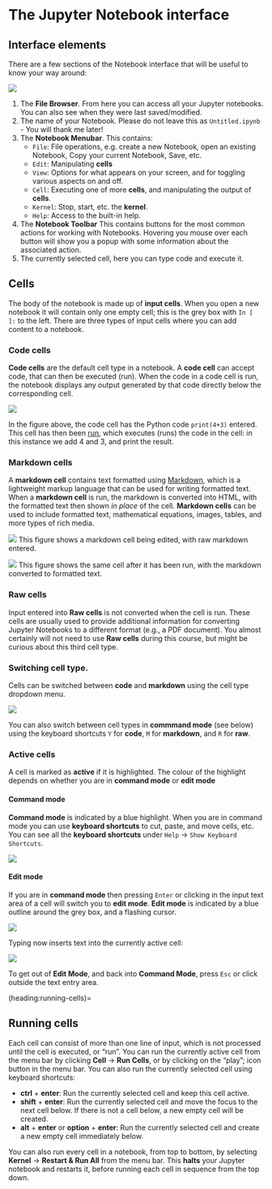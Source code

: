 # The Jupyter Notebook interface

## Interface elements

There are a few sections of the Notebook interface that will be useful to know your way around:

![](images/notebook_interface.png)

1. The **File Browser**. From here you can access all your Jupyter notebooks. You can also see when they were last saved/modified.
2. The name of your Notebook. Please do not leave this as `Untitled.ipynb` - You will thank me later!
3. The **Notebook Menubar**. This contains:
    - `File`: File operations, e.g. create a new Notebook, open an existing Notebook, Copy your current Notebook, Save, etc.
    - `Edit`: Manipulating **cells**
    - `View`: Options for what appears on your screen, and for toggling various aspects on and off.
    - `Cell`: Executing one of more **cells**, and manipulating the output of **cells**.
    - `Kernel`: Stop, start, etc. the **kernel**.
    - `Help`: Access to the built-in help.
4. The **Notebook Toolbar**
    This contains buttons for the most common actions for working with Notebooks. Hovering you mouse over each button will show you a popup with some information about the associated action.
5. The currently selected cell, here you can type code and execute it.


## Cells

The body of the notebook is made up of **input cells**. When you open a new notebook it will contain only one empty cell; this is the grey box with `In [  ]:` to the left. 
There are three types of input cells where you can add content to a notebook.

### Code cells

**Code cells** are the default cell type in a notebook.
A **code cell** can accept code, that can then be executed (run). 
When the code in a code cell is run, the notebook displays any output generated by that code directly below the corresponding cell.

![](images/code_cell.png)

In the figure above, the code cell has the Python code `print(4+3)` entered.
This cell has then been [run](heading:running-cells), which executes (runs) the code in the cell: in this instance we add 4 and 3, and print the result.

### Markdown cells

A **markdown cell** contains text formatted using [Markdown](https://www.markdownguide.org/basic-syntax/), which is a lightweight markup language that can be used for writing formatted text. 
When a **markdown cell** is run, the markdown is converted into HTML, with the formatted text then shown _in place_ of the cell.
**Markdown cells** can be used to include formatted text, mathematical equations, images, tables, and more types of rich media.

![](images/md_cell.png)
This figure shows a markdown cell being edited, with raw markdown entered.

![](images/formatted_md.png)
This figure shows the same cell after it has been run, with the markdown converted to formatted text.

### Raw cells
Input entered into **Raw cells** is not converted when the cell is run. These cells are usually used to provide additional information for converting Jupyter Notebooks to a different format (e.g., a PDF document). You almost certainly will not need to use **Raw cells** during this course, but might be curious about this third cell type.

### Switching cell type.
Cells can be switched between **code** and **markdown** using the cell type dropdown menu.

![](images/cell_switch.png)

You can also switch between cell types in **commmand mode** (see below) using the keyboard shortcuts `Y` for **code**, `M` for **markdown**, and `R` for **raw**.

### Active cells

A cell is marked as **active** if it is highlighted. The colour of the highlight depends on whether you are in **command mode** or **edit mode**

#### Command mode

**Command mode** is indicated by a blue highlight. When you are in command mode you can use **keyboard shortcuts** to cut, paste, and move cells, etc. You can see all the **keyboard shortcuts** under `Help` &#8594; `Show Keyboard Shortcuts`.

![](images/command_mode.png)

#### Edit mode

If you are in **command mode** then pressing `Enter` or clicking in the input text area of a cell will switch you to **edit mode**. **Edit mode** is indicated by a blue outline around the grey box, and a flashing cursor.

![](images/edit_mode.png)

Typing now inserts text into the currently active cell:

![](images/edit_mode_filled.png)

To get out of **Edit Mode**, and back into **Command Mode**, press `Esc` or click outside the text entry area.

(heading:running-cells)=
## Running cells
Each cell can consist of more than one line of input, which is not processed until the cell is executed, or &ldquo;run&rdquo;.
You can run the currently active cell from the menu bar by clicking **Cell** &rarr; **Run Cells**, or by clicking on the &ldquo;play&rdquo;; icon button in the menu bar.
You can also run the currently selected cell using keyboard shortcuts:
- **ctrl** + **enter**: Run the currently selected cell and keep this cell active.
- **shift** + **enter**: Run the currently selected cell and move the focus to the next cell below. If there is not a cell below, a new empty cell will be created.
- **alt** + **enter** or **option** + **enter**: Run the currently selected cell and create a new empty cell immediately below.

You can also run every cell in a notebook, from top to bottom, by selecting **Kernel** &rarr; **Restart & Run All** from the menu bar. This **halts** your Jupyter notebook and restarts it, before running each cell in sequence from the top down. 
